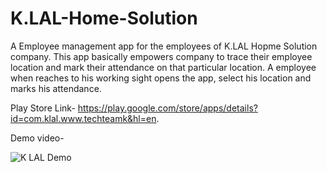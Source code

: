 # K.LAL-Home-Solution
A Employee management app for the employees of K.LAL Hopme Solution company. This app basically empowers company to trace 
their employee location and mark their attendance on that particular location. A employee when reaches to his working sight
opens the app, select his location and marks his attendance.

Play Store Link-  https://play.google.com/store/apps/details?id=com.klal.www.techteamk&hl=en.

Demo video-

![K LAL Demo](https://user-images.githubusercontent.com/43908140/56864881-81f11b00-69e5-11e9-95a8-1edeff9d8f51.gif)


